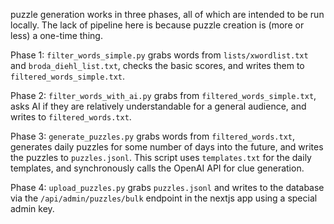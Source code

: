 puzzle generation works in three phases, all of which are intended to be run locally. The lack of pipeline here is because puzzle creation is (more or less) a one-time thing.

Phase 1: `filter_words_simple.py` grabs words from `lists/xwordlist.txt` and `broda_diehl_list.txt`, checks the basic scores, and writes them to `filtered_words_simple.txt`.

Phase 2: `filter_words_with_ai.py` grabs from `filtered_words_simple.txt`, asks AI if they are relatively understandable for a general audience, and writes to `filtered_words.txt`.

Phase 3: `generate_puzzles.py` grabs words from `filtered_words.txt`, generates daily puzzles for some number of days into the future, and writes the puzzles to `puzzles.jsonl`. This script uses `templates.txt` for the daily templates, and synchronously calls the OpenAI API for clue generation.

Phase 4: `upload_puzzles.py` grabs `puzzles.jsonl` and writes to the database via the `/api/admin/puzzles/bulk` endpoint in the nextjs app using a special admin key.
